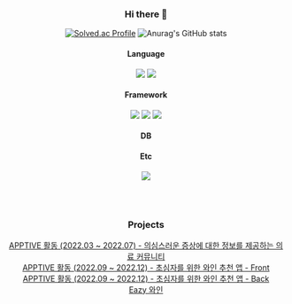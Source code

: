 <div align="center">

### Hi there 👋


[![Solved.ac Profile](http://mazassumnida.wtf/api/v2/generate_badge?boj=wjdgh721224)](https://solved.ac/wjdgh721224/)
![Anurag's GitHub stats](https://github-readme-stats.vercel.app/api?username=wjdgh224&theme=vue&show_icons=true)
  
#### Language
<p>
<img src="https://img.shields.io/badge/Python-3776AB?style=for-the-badge&logo=Python&logoColor=white">
<img src="https://img.shields.io/badge/Java-007396?style=for-the-badge&logo=OpenJDK&logoColor=white">
</p>

#### Framework
<p>
<img src="https://img.shields.io/badge/SpringBoot-6DB33F?style=for-the-badge&logo=SpringBoot&logoColor=white">
<img src="https://img.shields.io/badge/Spring-6DB33F?style=for-the-badge&logo=Spring&logoColor=white">
<img src="https://img.shields.io/badge/Django-092E20?style=for-the-badge&logo=Django&logoColor=white">
</p>

#### DB
<p>

</p>

#### Etc
<p>
  <img src="https://img.shields.io/badge/Thymeleaf-005F0F?style=for-the-badge&logo=Thymeleaf&logoColor=white">
</p>
  
<br><br>
### Projects
  
[APPTIVE 활동 (2022.03 ~ 2022.07) - 의심스러운 증상에 대한 정보를 제공하는 의료 커뮤니티](https://github.com/Apptive2022-1/KidsCare)<br>
[APPTIVE 활동 (2022.09 ~ 2022.12) - 초심자를 위한 와인 추천 앱 - Front](https://github.com/Apptive2022-1/EasyWine)<br>
[APPTIVE 활동 (2022.09 ~ 2022.12) - 초심자를 위한 와인 추천 앱 - Back](https://github.com/Apptive2022-1/apptive-17th-team1-backend)<br>
[Eazy 와인](https://play.google.com/store/apps/details?id=com.apptive.easywine)<br>


<!--
**wjdgh224/wjdgh224** is a ✨ _special_ ✨ repository because its `README.md` (this file) appears on your GitHub profile.

Here are some ideas to get you started:

- 🔭 I’m currently working on ...
- 🌱 I’m currently learning ...
- 👯 I’m looking to collaborate on ...
- 🤔 I’m looking for help with ...
- 💬 Ask me about ...
- 📫 How to reach me: ...
- 😄 Pronouns: ...
- ⚡ Fun fact: ...
-->

</div>
